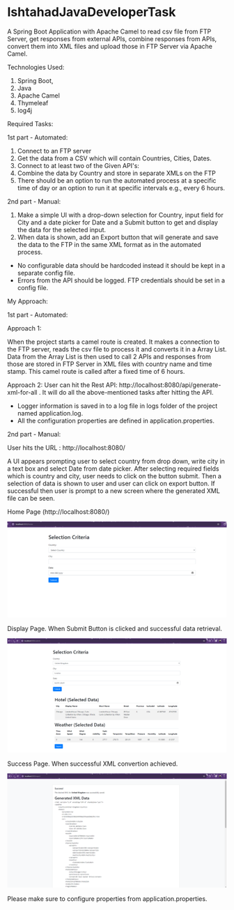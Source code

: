 # IshtahadJavaDeveloperTask
 A Spring Boot Application with Apache Camel to read csv file from FTP Server, get responses from external APIs, combine responses from APIs, convert them into XML files and upload those in FTP Server via Apache Camel.

Technologies Used:
1. Spring Boot,
2. Java
3. Apache Camel
4. Thymeleaf
5. log4j

Required Tasks:

1st part - Automated:
1. Connect to an FTP server
2. Get the data from a CSV which will contain Countries, Cities, Dates.
3. Connect to at least two of the Given API's:
4. Combine the data by Country and store in separate XMLs on the FTP
5. There should be an option to run the automated process at a specific time of day or an option to run it at specific intervals e.g., every 6 hours.

2nd part - Manual:
1. Make a simple UI with a drop-down selection for Country, input field for City and a date picker for Date and a Submit button to get and display the data for the selected input.
2. When data is shown, add an Export button that will generate and save the data to the FTP in the same XML format as in the automated process.
* No configurable data should be hardcoded instead it should be kept in a separate config file.
* Errors from the API should be logged. FTP credentials should be set in a config file.

My Approach:

1st part - Automated:

Approach 1:

When the project starts a camel route is created. It makes a connection to the FTP server, reads the csv file to process it and converts it in a Array List. Data from the Array List is then used to call 2 APIs and responses from those are stored in FTP Server in XML files with country name and time stamp. This camel route is called after a fixed time of 6 hours.

Approach 2:
User can hit the Rest API: http://localhost:8080/api/generate-xml-for-all . It will do all the above-mentioned tasks after hitting the API.

* Logger information is saved in to a log file in logs folder of the project named application.log.
* All the configuration properties are defined in application.properties.

2nd part - Manual:

User hits the URL : http://localhost:8080/

A UI appears prompting user to select country from drop down, write city in a text box and select Date from date picker. After selecting required fields which is country and city, user needs to click on the button submit. Then a selection of data is shown to user and user can click on export button. If successful then user is prompt to a new screen where the generated XML file can be seen.

Home Page (http://localhost:8080/)

<img src="https://github.com/ishtahad/IshtahadJavaDeveloperTask/blob/main/images/ManualApproach1.PNG">

Display Page. When Submit Button is clicked and successful data retrieval.

<img src="https://github.com/ishtahad/IshtahadJavaDeveloperTask/blob/main/images/ManualApproach2.PNG">

Success Page. When successful XML convertion achieved.

<img src="https://github.com/ishtahad/IshtahadJavaDeveloperTask/blob/main/images/ManualApproach3.PNG">

Please make sure to configure properties from application.properties.